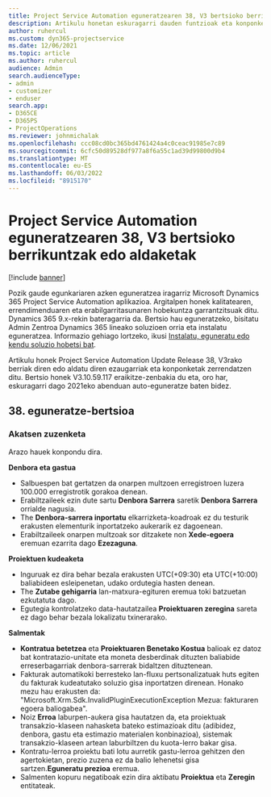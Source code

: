 ```yaml
---
title: Project Service Automation eguneratzearen 38, V3 bertsioko berrikuntzak edo aldaketak
description: Artikulu honetan eskuragarri dauden funtzioak eta konponketak zerrendatzen dira Microsoft Dynamics 365 Project Service Automation Eguneratu 38. bertsioa, V3.
author: ruhercul
ms.custom: dyn365-projectservice
ms.date: 12/06/2021
ms.topic: article
ms.author: ruhercul
audience: Admin
search.audienceType:
- admin
- customizer
- enduser
search.app:
- D365CE
- D365PS
- ProjectOperations
ms.reviewer: johnmichalak
ms.openlocfilehash: ccc08cd0bc365bd4761424a4c0ceac91985e7c89
ms.sourcegitcommit: 6cfc50d89528df977a8f6a55c1ad39d99800d9b4
ms.translationtype: MT
ms.contentlocale: eu-ES
ms.lasthandoff: 06/03/2022
ms.locfileid: "8915170"
---
```

# <a name="whats-new-or-changed-in-project-service-automation-update-release-38-v3"></a>Project Service Automation eguneratzearen 38, V3 bertsioko berrikuntzak edo aldaketak

[!include [banner](../includes/psa-now-project-operations.md)]

Pozik gaude egunkariaren azken eguneratzea iragarriz Microsoft Dynamics 365 Project Service Automation aplikazioa. Argitalpen honek kalitatearen, errendimenduaren eta erabilgarritasunaren hobekuntza garrantzitsuak ditu. Dynamics 365 9.x-rekin bateragarria da. Bertsio hau eguneratzeko, bisitatu Admin Zentroa Dynamics 365 lineako soluzioen orria eta instalatu eguneratzea. Informazio gehiago lortzeko, ikusi [Instalatu, eguneratu edo kendu soluzio hobetsi bat](/power-platform/admin/install-remove-preferred-solution).

Artikulu honek Project Service Automation Update Release 38, V3rako berriak diren edo aldatu diren ezaugarriak eta konponketak zerrendatzen ditu. Bertsio honek V3.10.59.117 eraikitze-zenbakia du eta, oro har, eskuragarri dago 2021eko abenduan auto-eguneratze baten bidez.

## <a name="update-release-38"></a>38. eguneratze-bertsioa

### <a name="bug-fixes"></a>Akatsen zuzenketa

Arazo hauek konpondu dira.

**Denbora eta gastua**

- Salbuespen bat gertatzen da onarpen multzoen erregistroen luzera 100.000 erregistrotik gorakoa denean.
- Erabiltzaileek ezin dute sartu **Denbora Sarrera** saretik **Denbora Sarrera** orrialde nagusia.
- The **Denbora-sarrera inportatu** elkarrizketa-koadroak ez du testurik erakusten elementurik inportatzeko aukerarik ez dagoenean.
- Erabiltzaileek onarpen multzoak sor ditzakete non **Xede-egoera** eremuan ezarrita dago **Ezezaguna**.

**Proiektuen kudeaketa**

- Inguruak ez dira behar bezala erakusten UTC(+09:30) eta UTC(+10:00) baliabideen esleipenetan, udako ordutegia hasten denean.
- The **Zutabe gehigarria** lan-matxura-egituren eremua toki batzuetan ezkutatuta dago.
- Egutegia kontrolatzeko data-hautatzailea **Proiektuaren zeregina** sareta ez dago behar bezala lokalizatu txinerarako.

**Salmentak**

- **Kontratua betetzea** eta **Proiektuaren Benetako Kostua** balioak ez datoz bat kontratazio-unitate eta moneta desberdinak dituzten baliabide erreserbagarriak denbora-sarrerak bidaltzen dituztenean.
- Fakturak automatikoki berresteko lan-fluxu pertsonalizatuak huts egiten du fakturak kudeatutako soluzio gisa inportatzen direnean. Honako mezu hau erakusten da: "Microsoft.Xrm.Sdk.InvalidPluginExecutionException Mezua: fakturaren egoera baliogabea".
- Noiz **Erroa** laburpen-aukera gisa hautatzen da, eta proiektuak transakzio-klaseen nahasketa bateko estimazioak ditu (adibidez, denbora, gastu eta estimazio materialen konbinazioa), sistemak transakzio-klaseen artean laburbiltzen du kuota-lerro bakar gisa.
- Kontratu-lerroa proiektu bati lotu aurretik gastu-lerroa gehitzen den agertokietan, prezio zuzena ez da balio lehenetsi gisa sartzen.**Eguneratu prezioa** eremua.
- Salmenten kopuru negatiboak ezin dira aktibatu **Proiektua** eta **Zeregin** entitateak.
